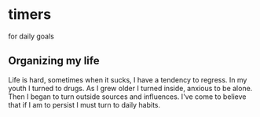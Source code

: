 # timers
for daily goals

## Organizing my life

Life is hard, sometimes when it sucks, I have a tendency to regress.
In my youth I turned to drugs.
As I grew older I turned inside, anxious to be alone.
Then I began to turn outside sources and influences.
I've come to believe that if I am to persist I must turn to daily habits.